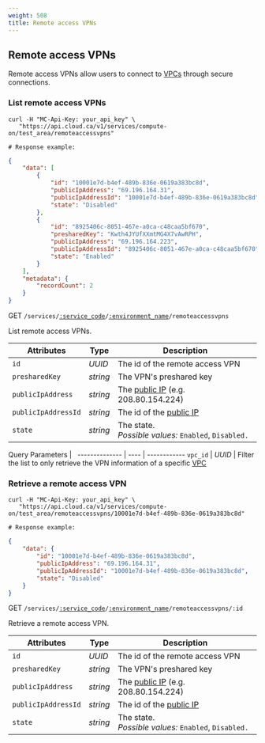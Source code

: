 ```yaml
---
weight: 508
title: Remote access VPNs
---
```


## Remote access VPNs

Remote access VPNs allow users to connect to [VPCs](#vpcs) through secure connections.

### List remote access VPNs

```shell
curl -H "MC-Api-Key: your_api_key" \
   "https://api.cloud.ca/v1/services/compute-on/test_area/remoteaccessvpns"

# Response example:
```
```json
{
    "data": [
        {
            "id": "10001e7d-b4ef-489b-836e-0619a383bc8d",
            "publicIpAddress": "69.196.164.31",
            "publicIpAddressId": "10001e7d-b4ef-489b-836e-0619a383bc8d",
            "state": "Disabled"
        },
        {
            "id": "8925406c-8051-467e-a0ca-c48caa5bf670",
            "presharedKey": "Kwth4JYUfXXmtMG4X7vAwRPH",
            "publicIpAddress": "69.196.164.223",
            "publicIpAddressId": "8925406c-8051-467e-a0ca-c48caa5bf670",
            "state": "Enabled"
        }
    ],
    "metadata": {
        "recordCount": 2
    }
}
```

<span class="method">GET</span> <code>/services/<a href="#service-connections">:service_code</a>/<a href="#environments">:environment_name</a>/remoteaccessvpns</code>

List remote access VPNs.

Attributes | Type | Description
-------------- | ---- | ------------
`id` | *UUID* | The id of the remote access VPN
`presharedKey` | *string* | The VPN's preshared key
`publicIpAddress` | *string* | The [public IP](#public-ips) (e.g. 208.80.154.224)
`publicIpAddressId` | *string* | The id of the [public IP](#public-ips)
`state` | *string* | The state.<br/>*Possible values:* `Enabled`, `Disabled.`

Query Parameters | &nbsp;
-------------- | ---- | ------------
`vpc_id` | *UUID* | Filter the list to only retrieve the VPN information of a specific [VPC](#vpcs)

### Retrieve a remote access VPN
```shell
curl -H "MC-Api-Key: your_api_key" \
   "https://api.cloud.ca/v1/services/compute-on/test_area/remoteaccessvpns/10001e7d-b4ef-489b-836e-0619a383bc8d"

# Response example:
```
```json
{
    "data": {
        "id": "10001e7d-b4ef-489b-836e-0619a383bc8d",
        "publicIpAddress": "69.196.164.31",
        "publicIpAddressId": "10001e7d-b4ef-489b-836e-0619a383bc8d",
        "state": "Disabled"
    }
}
```

<span class="method">GET</span> <code>/services/<a href="#service-connections">:service_code</a>/<a href="#environments">:environment_name</a>/remoteaccessvpns/:id</code>

Retrieve a remote access VPN.

Attributes | Type | Description
-------------- | ---- | ------------
`id` | *UUID* | The id of the remote access VPN
`presharedKey` | *string* | The VPN's preshared key
`publicIpAddress` | *string* | The [public IP](#public-ips) (e.g. 208.80.154.224)
`publicIpAddressId` | *string* | The id of the [public IP](#public-ips)
`state` | *string* | The state.<br/>*Possible values:* `Enabled`, `Disabled.`
